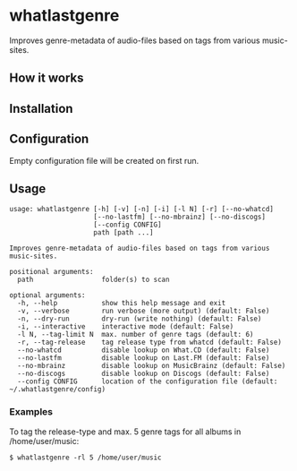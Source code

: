 # whatlastgenre

Improves genre-metadata of audio-files based on tags from various music-sites.

## How it works

## Installation

## Configuration

Empty configuration file will be created on first run.

## Usage

	usage: whatlastgenre [-h] [-v] [-n] [-i] [-l N] [-r] [--no-whatcd]
	                     [--no-lastfm] [--no-mbrainz] [--no-discogs]
	                     [--config CONFIG]
	                     path [path ...]
	
	Improves genre-metadata of audio-files based on tags from various music-sites.
	
	positional arguments:
	  path                 folder(s) to scan
	
	optional arguments:
	  -h, --help           show this help message and exit
	  -v, --verbose        run verbose (more output) (default: False)
	  -n, --dry-run        dry-run (write nothing) (default: False)
	  -i, --interactive    interactive mode (default: False)
	  -l N, --tag-limit N  max. number of genre tags (default: 6)
	  -r, --tag-release    tag release type from whatcd (default: False)
	  --no-whatcd          disable lookup on What.CD (default: False)
	  --no-lastfm          disable lookup on Last.FM (default: False)
	  --no-mbrainz         disable lookup on MusicBrainz (default: False)
	  --no-discogs         disable lookup on Discogs (default: False)
	  --config CONFIG      location of the configuration file (default: ~/.whatlastgenre/config)


### Examples

To tag the release-type and max. 5 genre tags for all albums in /home/user/music:

	$ whatlastgenre -rl 5 /home/user/music
